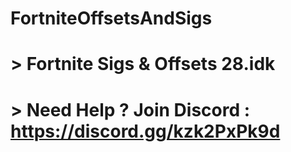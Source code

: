# FortniteOffsetsAndSigs
# > Fortnite Sigs &amp; Offsets 28.idk
# > Need Help ? Join Discord : https://discord.gg/kzk2PxPk9d
